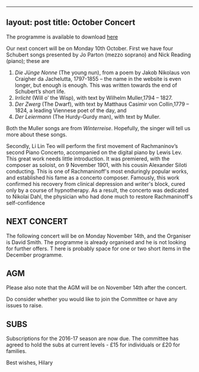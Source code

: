 ---
layout: post
title: October Concert
--------------------------------
The programme is available to download [here](/assets/programmes/Programme_16.10.pdf)

Our next concert will be on Monday 10th October. First we have four 
Schubert songs presented by Jo Parton (mezzo soprano) and Nick Reading 
(piano); these are 

1. _Die Jünge Nonne_ (The young nun), from a poem by Jakob Nikolaus von Craigher da Jachelutta, 1797-1855 – 
  the name in the website is even longer, but enough is enough. This was written towards the end of Schubert’s short life.
2. _Irrlicht_ (Will o’ the Wisp), with text by Wilhelm Muller,1794 – 1827.    
3. _Der Zwerg_ (The Dwarf), with text by Matthaus Casimir von Collin,1779 – 1824, a leading Viennese poet of the day, and
4. _Der Leiermann_ (The Hurdy-Gurdy man), with text by Muller.

Both the Muller songs are from _Winterreise_.
Hopefully, the singer will tell us more about these songs.
 
Secondly, Li Lin Teo will perform the first movement of Rachmaninov’s 
second Piano Concerto, accompanied on the digital piano by Lewis Lev. 
This great work needs little introduction. It was premiered,  with the 
composer as soloist, on 9 November 1901, with his cousin Alexander 
Siloti conducting. This is one of Rachmaninoff's most enduringly
popular works, and established his fame as a concerto composer. 
Famously, this work confirmed his recovery from clinical depression 
and writer's block, cured only by a course of hypnotherapy. As a result,
the concerto was dedicated to Nikolai Dahl, the physician who had done
much to restore Rachmaninoff's self-confidence
 
 
## NEXT CONCERT
The following concert will be on Monday November 14th, and the Organiser is David Smith. 
The programme is already organised and he is not looking for further offers. T
here is probably space for one or two short items in the December programme.
 
##  AGM
Please also note that the AGM will be on November 14th after the concert.

Do consider whether you would like to join the Committee or have any issues to raise. 

## SUBS
Subscriptions for the 2016-17 season are now due. The committee has agreed to hold the
 subs at current levels - £15 for individuals or £20 for families.

Best wishes,
Hilary